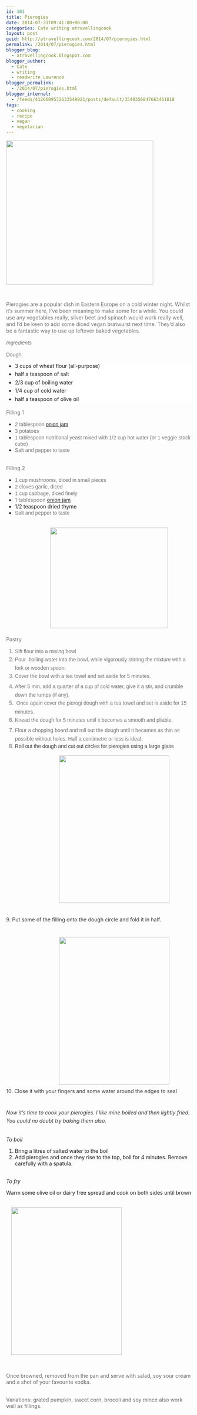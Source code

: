 ```yaml
---
id: 101
title: Pierogies
date: 2014-07-31T09:41:00+00:00
categories: Cate writing atravellingcook
layout: post
guid: http://atravellingcook.com/2014/07/pierogies.html
permalink: /2014/07/pierogies.html
blogger_blog:
  - atravellingcook.blogspot.com
blogger_author:
  - Cate
  - writing
  - readwrite Lawrence
blogger_permalink:
  - /2014/07/pierogies.html
blogger_internal:
  - /feeds/4126609572633548921/posts/default/3540356847663461818
tags:
  - cooking
  - recipe
  - vegan
  - vegetarian
---
```





  <a  href="http://3.bp.blogspot.com/-wygw1fa5XJI/U9oCVtaq3DI/AAAAAAAAJDo/wnB7HLSQnRc/s1600/14600581727_d9bfdd91fd_b.jpg"><img src="http://3.bp.blogspot.com/-wygw1fa5XJI/U9oCVtaq3DI/AAAAAAAAJDo/wnB7HLSQnRc/s1600/14600581727_d9bfdd91fd_b.jpg" alt="" width="400" height="390" border="0" /></a>



   


<span style="color: #707271;"><span style="background-color: white; line-height: 18px;">Pierogies are a popular dish in Eastern Europe on a cold winter night. Whilst it&#8217;s summer here, I&#8217;ve been meaning to make some for a while. You could use any vegetables really, silver beet and spinach would work really well, and I&#8217;d be keen to add some diced vegan bratwurst next time. They&#8217;d also be a fantastic way to use up leftover baked vegetables.

<span style="color: #707271;"><span style="background-color: white; font-family: Arial, Helvetica, sans-serif; line-height: 18px;"><i>Ingredients</i>
  
<span style="color: #707271;"><span style="background-color: white; font-family: Arial, Helvetica, sans-serif; line-height: 18px;">Dough:

<ul style="background-color: white; line-height: 1.1em; margin: 1em 0px 1.4em 24px; padding: 0px;">
  <li style="margin: 0px 0px 0.5em; padding: 0px;">
    3 cups of wheat flour (all-purpose)
  </li>
  <li style="margin: 0px 0px 0.5em; padding: 0px;">
    half a teaspoon of salt
  </li>
  <li style="margin: 0px 0px 0.5em; padding: 0px;">
    2/3 cup of boiling water
  </li>
  <li style="margin: 0px 0px 0.5em; padding: 0px;">
    1/4 cup of cold water
  </li>
  <li style="margin: 0px 0px 0.5em; padding: 0px;">
    half a teaspoon of olive oil
  </li>
</ul>

<span style="color: #707271;"><span style="background-color: white; line-height: 18px;">Filling 1

  * <span style="background-color: white; color: #707271; font-family: Arial, Helvetica, sans-serif; line-height: 18px;">2 tablespoon <a style="font-family: Arial, Helvetica, sans-serif; line-height: 18px;" href="http://consumingcate.blogspot.de/2014/02/edible-gifts-onion-jam.html">onion jam</a>
  * <span style="background-color: white; color: #707271; font-family: Arial, Helvetica, sans-serif; line-height: 18px;">3 potatoes
  * <span style="background-color: white; color: #707271; font-family: Arial, Helvetica, sans-serif; line-height: 18px;">1 tablespoon nutritional yeast mixed with 1/2 cup hot water (or 1 veggie stock cube)
  * <span style="background-color: white; color: #707271; font-family: Arial, Helvetica, sans-serif; line-height: 18px;">Salt and pepper to taste

<br /> <span style="color: #707271;"><span style="background-color: white; line-height: 18px;">Filling 2

  * <span style="background-color: white; color: #707271; font-family: Arial, Helvetica, sans-serif; line-height: 18px;">1 cup mushrooms, diced in small pieces
  * <span style="background-color: white; color: #707271; font-family: Arial, Helvetica, sans-serif; line-height: 18px;">2 cloves garlic, diced
  * <span style="background-color: white; color: #707271; font-family: Arial, Helvetica, sans-serif; line-height: 18px;">1 cup cabbage, diced finely
  * <span style="background-color: white; color: #707271; line-height: 18px;">1 tablespoon <a style="line-height: 18px;" href="http://consumingcate.blogspot.de/2014/02/edible-gifts-onion-jam.html">onion jam</a>
  * 1/2 teaspoon dried thyme
  * <span style="background-color: white; color: #707271; font-family: Arial, Helvetica, sans-serif; line-height: 18px;">Salt and pepper to taste

<br />                            <a style="margin-left: 1em; margin-right: 1em; text-align: center;" href="http://3.bp.blogspot.com/-wZsAoauxhOc/U9kaNmq7xkI/AAAAAAAAJCs/iVheZO0CEXc/s1600/14600463038_b2dc3cedae_b.jpg"><img src="http://3.bp.blogspot.com/-wZsAoauxhOc/U9kaNmq7xkI/AAAAAAAAJCs/iVheZO0CEXc/s1600/14600463038_b2dc3cedae_b.jpg" alt="" width="320" height="272" border="0" /></a><span style="color: #707271;"><span style="background-color: white; line-height: 18px;"><br /> <span style="color: #707271;"><span style="background-color: white; line-height: 18px;"><br /> <span style="color: #707271;"><span style="background-color: white; line-height: 18px;">Pastry

<ol style="color: #707271; line-height: 18px;">
  <li>
    <span style="background-color: white; font-family: Arial, Helvetica, sans-serif;">Sift flour into a mixing bowl
  </li>
  <li>
    <span style="font-family: Arial, Helvetica, sans-serif; line-height: 27.600000381469727px;">Pour  boiling water into the bowl, while vigorously stirring the mixture with a fork or wooden spoon.
  </li>
  <li>
    <span style="font-family: Arial, Helvetica, sans-serif; line-height: 27.600000381469727px;">Cover the bowl with a tea towel and set aside for 5 minutes.
  </li>
  <li>
    <span style="font-family: Arial, Helvetica, sans-serif; line-height: 27.600000381469727px;">After 5 min, add a quarter of a cup of cold water, give it a stir, and crumble down the lumps (if any). 
  </li>
  <li>
    <span style="font-family: Arial, Helvetica, sans-serif; line-height: 27.600000381469727px;"> Once again cover the pierogi dough with a tea towel and set is aside for 15 minutes.
  </li>
  <li>
    <span style="font-family: Arial, Helvetica, sans-serif; line-height: 27.600000381469727px;">Knead the dough for 5 minutes until it becomes a smooth and pliable.
  </li>
  <li>
    <span style="font-family: Arial, Helvetica, sans-serif; line-height: 27.600000381469727px;">Flour a chopping board and roll out the dough until it becames as thin as possible without holes. Half a centimetre or less is ideal. 
  </li>
  <li>
    <span style="color: #333333; font-family: Arial, Helvetica, sans-serif; line-height: 22.100000381469727px;">Roll out the dough and cut out circles for pierogies using a large glass
  </li>
</ol>

                                 <a style="margin-left: 1em; margin-right: 1em; text-align: center;" href="http://2.bp.blogspot.com/-oza43sooOOI/U9kaOAghWOI/AAAAAAAAJC0/mNHpRy8YkMg/s1600/14787096815_9573bab197_k.jpg"><img src="http://2.bp.blogspot.com/-oza43sooOOI/U9kaOAghWOI/AAAAAAAAJC0/mNHpRy8YkMg/s1600/14787096815_9573bab197_k.jpg" alt="" width="300" height="400" border="0" /></a>
  
<br /> <span style="background-color: white; color: #333333; line-height: 22.100000381469727px;">9. Put some of the filling onto the dough circle and fold it in half.
  
<span style="background-color: white; color: #333333; line-height: 22.100000381469727px;"><br />                                  <a style="margin-left: 1em; margin-right: 1em; text-align: center;" href="http://2.bp.blogspot.com/-IYax4hoFvAM/U9kaNt6vviI/AAAAAAAAJCo/c07ja_BCYAM/s1600/14600576037_3ea51102e6_k.jpg"><img src="http://2.bp.blogspot.com/-IYax4hoFvAM/U9kaNt6vviI/AAAAAAAAJCo/c07ja_BCYAM/s1600/14600576037_3ea51102e6_k.jpg" alt="" width="300" height="400" border="0" /></a><span style="line-height: 22.100000381469727px;"><br /> <span style="background-color: white; color: #333333; line-height: 22.100000381469727px;">10. Close it with your fingers and some water around the edges to seal
  
<span style="background-color: white; color: #333333; line-height: 22.100000381469727px;"><br /> <i>Now it&#8217;s time to cook your pierogies. I like mine boiled and then lightly fried. You could no doubt try baking them also.</i>
  
<br /> <i>To boil</i>

  1. Bring a litres of salted water to the boil
  2. Add pierogies and once they rise to the top, boil for 4 minutes. Remove carefully with a spatula.

<br /> <i>To fry</i>
  
Warm some olive oil or dairy free spread and cook on both sides until brown
  
<br /> <a style="margin-left: 1em; margin-right: 1em; text-align: center;" href="http://2.bp.blogspot.com/-I4_XM4aGFyA/U9kaO1G2QPI/AAAAAAAAJDA/JnvaaxtMwSk/s1600/14806951233_d58888b8f7_z.jpg"><img src="http://2.bp.blogspot.com/-I4_XM4aGFyA/U9kaO1G2QPI/AAAAAAAAJDA/JnvaaxtMwSk/s1600/14806951233_d58888b8f7_z.jpg" alt="" width="300" height="400" border="0" /></a>
  
<br /> <span style="background-color: white; color: #666666;"><br /> <span style="color: #666666;">Once browned, removed from the pan and serve with salad, soy sour cream and a shot of your favourite vodka. 
  
<span style="color: #666666;"><br /> <span style="color: #666666;">Variations: grated pumpkin, sweet corn, brocoli and soy mince also work well as fillings.